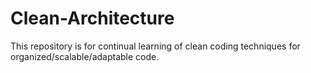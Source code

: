 # Clean-Architecture
This repository is for continual learning of clean coding techniques for organized/scalable/adaptable code.

